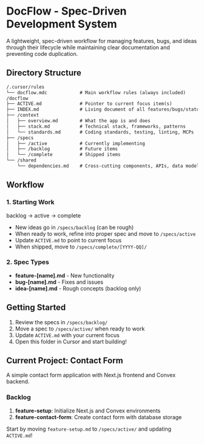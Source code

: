 # DocFlow - Spec-Driven Development System

A lightweight, spec-driven workflow for managing features, bugs, and ideas through their lifecycle while maintaining clear documentation and preventing code duplication.

## Directory Structure

``` markdown
/.cursor/rules
└── docflow.mdc            # Main workflow rules (always included)
/docflow
├── ACTIVE.md              # Pointer to current focus item(s)
├── INDEX.md               # Living document of all features/bugs/status
├── /context
│   ├── overview.md        # What the app is and does
│   ├── stack.md           # Technical stack, frameworks, patterns
│   └── standards.md       # Coding standards, testing, linting, MCPs
├── /specs
│   ├── /active            # Currently implementing
│   ├── /backlog           # Future items
│   └── /complete          # Shipped items
└── /shared
    └── dependencies.md    # Cross-cutting components, APIs, data models
```

## Workflow

### 1. Starting Work

backlog → active → complete

- New ideas go in `/specs/backlog` (can be rough)
- When ready to work, refine into proper spec and move to `/specs/active`
- Update `ACTIVE.md` to point to current focus
- When shipped, move to `/specs/complete/[YYYY-QQ]/`

### 2. Spec Types

- **feature-[name].md** - New functionality
- **bug-[name].md** - Fixes and issues  
- **idea-[name].md** - Rough concepts (backlog only)

## Getting Started

1. Review the specs in `/specs/backlog/`
2. Move a spec to `/specs/active/` when ready to work
3. Update `ACTIVE.md` with your current focus
4. Open this folder in Cursor and start building!

## Current Project: Contact Form

A simple contact form application with Next.js frontend and Convex backend.

### Backlog
1. **feature-setup**: Initialize Next.js and Convex environments
2. **feature-contact-form**: Create contact form with database storage

Start by moving `feature-setup.md` to `/specs/active/` and updating `ACTIVE.md`!